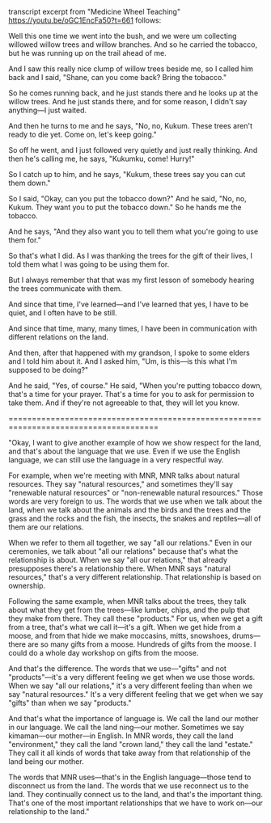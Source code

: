 transcript excerpt from "Medicine Wheel Teaching" https://youtu.be/oGC1EncFa50?t=661 follows:

Well this one time we went into the bush, and we were um collecting willowed willow trees and willow branches. And so he carried the tobacco, but he was running up on the trail ahead of me.

And I saw this really nice clump of willow trees beside me, so I called him back and I said, "Shane, can you come back? Bring the tobacco."

So he comes running back, and he just stands there and he looks up at the willow trees. And he just stands there, and for some reason, I didn't say anything—I just waited.

And then he turns to me and he says, "No, no, Kukum. These trees aren't ready to die yet. Come on, let's keep going."

So off he went, and I just followed very quietly and just really thinking. And then he's calling me, he says, "Kukumku, come! Hurry!"

So I catch up to him, and he says, "Kukum, these trees say you can cut them down."

So I said, "Okay, can you put the tobacco down?" And he said, "No, no, Kukum. They want you to put the tobacco down." So he hands me the tobacco.

And he says, "And they also want you to tell them what you're going to use them for."

So that's what I did. As I was thanking the trees for the gift of their lives, I told them what I was going to be using them for.

But I always remember that that was my first lesson of somebody hearing the trees communicate with them.

And since that time, I've learned—and I've learned that yes, I have to be quiet, and I often have to be still.

And since that time, many, many times, I have been in communication with different relations on the land.

And then, after that happened with my grandson, I spoke to some elders and I told him about it. And I asked him, "Um, is this—is this what I'm supposed to be doing?"

And he said, "Yes, of course." He said, "When you're putting tobacco down, that's a time for your prayer. That's a time for you to ask for permission to take them. And if they're not agreeable to that, they will let you know.

======================================================================================

"Okay, I want to give another example of how we show respect for the land, and that's about the language that we use. Even if we use the English language, we can still use the language in a very respectful way.

For example, when we're meeting with MNR, MNR talks about natural resources. They say "natural resources," and sometimes they'll say "renewable natural resources" or "non-renewable natural resources." Those words are very foreign to us. The words that we use when we talk about the land, when we talk about the animals and the birds and the trees and the grass and the rocks and the fish, the insects, the snakes and reptiles—all of them are our relations.

When we refer to them all together, we say "all our relations." Even in our ceremonies, we talk about "all our relations" because that's what the relationship is about. When we say "all our relations," that already presupposes there's a relationship there. When MNR says "natural resources," that's a very different relationship. That relationship is based on ownership.

Following the same example, when MNR talks about the trees, they talk about what they get from the trees—like lumber, chips, and the pulp that they make from there. They call these "products." For us, when we get a gift from a tree, that's what we call it—it's a gift. When we get hide from a moose, and from that hide we make moccasins, mitts, snowshoes, drums—there are so many gifts from a moose. Hundreds of gifts from the moose. I could do a whole day workshop on gifts from the moose.

And that's the difference. The words that we use—"gifts" and not "products"—it's a very different feeling we get when we use those words. When we say "all our relations," it's a very different feeling than when we say "natural resources." It's a very different feeling that we get when we say "gifts" than when we say "products."

And that's what the importance of language is. We call the land our mother in our language. We call the land ning—our mother. Sometimes we say kimaman—our mother—in English. In MNR words, they call the land "environment," they call the land "crown land," they call the land "estate." They call it all kinds of words that take away from that relationship of the land being our mother.

The words that MNR uses—that's in the English language—those tend to disconnect us from the land. The words that we use reconnect us to the land. They continually connect us to the land, and that's the important thing. That's one of the most important relationships that we have to work on—our relationship to the land."
